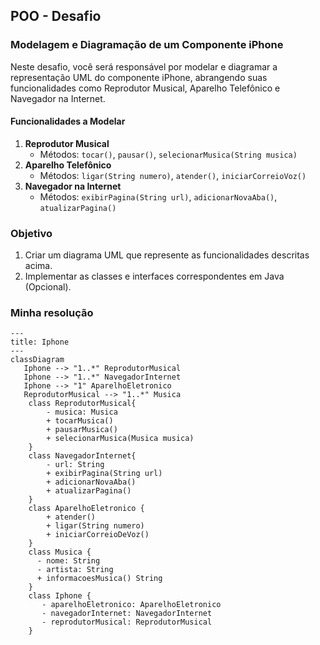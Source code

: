 ## POO - Desafio

### Modelagem e Diagramação de um Componente iPhone

Neste desafio, você será responsável por modelar e diagramar a representação UML do componente iPhone, abrangendo suas funcionalidades como Reprodutor Musical, Aparelho Telefônico e Navegador na Internet.

#### Funcionalidades a Modelar
1. **Reprodutor Musical**
   - Métodos: `tocar()`, `pausar()`, `selecionarMusica(String musica)`
2. **Aparelho Telefônico**
   - Métodos: `ligar(String numero)`, `atender()`, `iniciarCorreioVoz()`
3. **Navegador na Internet**
   - Métodos: `exibirPagina(String url)`, `adicionarNovaAba()`, `atualizarPagina()`

### Objetivo
1. Criar um diagrama UML que represente as funcionalidades descritas acima.
2. Implementar as classes e interfaces correspondentes em Java (Opcional).

### Minha resolução
```mermaid
---
title: Iphone
---
classDiagram
   Iphone --> "1..*" ReprodutorMusical
   Iphone --> "1..*" NavegadorInternet
   Iphone --> "1" AparelhoEletronico
   ReprodutorMusical --> "1..*" Musica
    class ReprodutorMusical{
        - musica: Musica
        + tocarMusica()
        + pausarMusica()
        + selecionarMusica(Musica musica) 
    }
    class NavegadorInternet{
        - url: String
        + exibirPagina(String url)
        + adicionarNovaAba()
        + atualizarPagina()
    }
    class AparelhoEletronico {
        + atender()
        + ligar(String numero)
        + iniciarCorreioDeVoz()
    }
    class Musica {
      - nome: String
      - artista: String
      + informacoesMusica() String
    }
    class Iphone {
       - aparelhoEletronico: AparelhoEletronico
       - navegadorInternet: NavegadorInternet
       - reprodutorMusical: ReprodutorMusical  
    }
    
```
